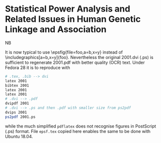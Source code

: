 # Statistical Power Analysis and Related Issues in Human Genetic Linkage and Association

NB

It is now typical to use \epsfig{file=foo,a=b,x=y} instead of \includegraphics[a=b,x=y]{foo}. Nevertheless the original 2001.dvi (.ps) is sufficient to regenerate 2001.pdf with better quality (OCR) text. Under Fedora 28 it is to reproduce with 

```bash
# .tex, .bib --> dvi
latex 2001
bibtex 2001
latex 2001
latex 2001
# .dvi --> .pdf
dvipdf 2001
# .dvi --> .ps and then .pdf with smaller size from ps2pdf
dvips 2001
ps2pdf 2001.ps
```
while the much simplified `pdflatex` does not recognise figures in PostScript (.ps) format. File `epsf.tex` copied here enables the same to be done with Ubuntu 18.04. 
